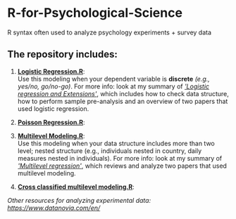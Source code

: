 # R-for-Psychological-Science
R syntax often used to analyze psychology experiments + survey data

## The repository includes:
1. [**Logistic Regression.R**](https://github.com/yyklee/R-for-Psychological-Science/blob/main/Logistic%20Regression.R): <br />
      Use this modeling when your dependent variable is **discrete** _(e.g., yes/no, go/no-go)_. For more info: look at my summary of [_'Logistic regression and Extensions'_](https://github.com/yyklee/R-for-Psychological-Science/blob/main/Logistic%20Regression%20Review.pdf), which includes how to check data structure, how to perform sample pre-analysis and an overview of two papers that used logistic regression.

2. [**Poisson Regression.R**](https://github.com/yyklee/R-for-Psychological-Science/blob/main/Poisson%20Regression.R):
3. [**Multilevel Modeling.R**](https://github.com/yyklee/R-for-Psychological-Science/blob/main/Multilevel%20Modeling.R): <br />
      Use this modeling when your data structure includes more than two level; nested structure (e.g., individuals nested in country, daily measures nested in individuals). For more info: look at my summary of [_'Multilevel regression'_](https://github.com/yyklee/R-for-Psychological-Science/blob/main/Multilevel%20Modeling_research_review.pdf), which reviews and analyze two papers that used multilevel modeling. 
4. [**Cross classified multilevel modeling.R**](https://github.com/yyklee/R-for-Psychological-Science/blob/main/Cross%20classified%20multilevel%20modeling.R):


*Other resources for analyzing experimental data: https://www.datanovia.com/en/*
